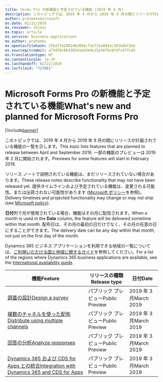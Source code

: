 ```yaml
---
title: Forms Pro の新機能と予定されている機能 (2019 年 4 月)
description: このトピックでは、2019 年 4 月から 2019 年 9 月の間にリリースが計画されている機能の一覧を示します。
author: prateeksmicrosoft
ms.date: 02/21/2019
ms.reviewer: shjais
ms.topic: article
ms.service: business-applications
ms.author: prateeks
ms.openlocfilehash: 2fb377e2881402094cf3e731a8843c181b4bf26e
ms.sourcegitcommit: a75d70c06338341eb5e9e15a3679c07dfcd7fc45
ms.translationtype: HT
ms.contentlocale: ja-JP
ms.lasthandoff: 02/22/2019
ms.locfileid: "721961"
---
```

#  <a name="whats-new-and-planned-for-microsoft-forms-pro"></a><span data-ttu-id="07071-103">Microsoft Forms Pro の新機能と予定されている機能</span><span class="sxs-lookup"><span data-stu-id="07071-103">What's new and planned for Microsoft Forms Pro</span></span> 

[!include[banner](../../includes/banner.md)]

<span data-ttu-id="07071-104">このトピックでは、2019 年 4 月から 2019 年 9 月の間にリリースが計画されている機能の一覧を示します。</span><span class="sxs-lookup"><span data-stu-id="07071-104">This topic lists features that are planned to release between April and September 2019.</span></span> <span data-ttu-id="07071-105">一部の機能のプレビューは 2019 年 2 月に開始されます。</span><span class="sxs-lookup"><span data-stu-id="07071-105">Previews for some features will start in February 2019.</span></span>

<span data-ttu-id="07071-106">リリース ノートで説明されている機能は、まだリリースされていない場合があります。</span><span class="sxs-lookup"><span data-stu-id="07071-106">These release notes describe functionality that may not have been released yet.</span></span> <span data-ttu-id="07071-107">提供タイムラインおよび予定されている機能は、変更される可能性、または出荷されない可能性があります ([Microsoft ポリシー](https://go.microsoft.com/fwlink/p/?linkid=2007332)を参照)。</span><span class="sxs-lookup"><span data-stu-id="07071-107">Delivery timelines and projected functionality may change or may not ship (see [Microsoft policy](https://go.microsoft.com/fwlink/p/?linkid=2007332)).</span></span>

<span data-ttu-id="07071-108">**日付**列で月が使用されている場合、機能はその月に配信されます。</span><span class="sxs-lookup"><span data-stu-id="07071-108">When a month is used in the **Date** column, the feature will be delivered sometime within that month.</span></span> <span data-ttu-id="07071-109">配布日は、その月の最初の日だけでなく、その月の任意の日にすることができます。</span><span class="sxs-lookup"><span data-stu-id="07071-109">The delivery date can be any day within that month, not just on the first day of the month.</span></span>

<span data-ttu-id="07071-110">Dynamics 365 ビジネス アプリケーションを利用できる地域の一覧については、[ご利用いただける国と地域に関するガイド](https://aka.ms/dynamics_365_international_availability_deck)を参照してください。</span><span class="sxs-lookup"><span data-stu-id="07071-110">For a list of the regions where Dynamics 365 business applications are available, see the [International availability guide](https://aka.ms/dynamics_365_international_availability_deck).</span></span>



| <span data-ttu-id="07071-111">機能</span><span class="sxs-lookup"><span data-stu-id="07071-111">Feature</span></span>                      | <span data-ttu-id="07071-112">リリースの種類</span><span class="sxs-lookup"><span data-stu-id="07071-112">Release type</span></span>         | <span data-ttu-id="07071-113">日付</span><span class="sxs-lookup"><span data-stu-id="07071-113">Date</span></span> |
|------------------------------|----------------------|----------------------|
| [<span data-ttu-id="07071-114">調査の設計</span><span class="sxs-lookup"><span data-stu-id="07071-114">Design a survey</span></span>](intelligent-designer.md)| <span data-ttu-id="07071-115">パブリック プレビュー</span><span class="sxs-lookup"><span data-stu-id="07071-115">Public Preview</span></span> | <span data-ttu-id="07071-116">2019 年 3 月</span><span class="sxs-lookup"><span data-stu-id="07071-116">March 2019</span></span>|
| [<span data-ttu-id="07071-117">複数のチャネルを使った配布</span><span class="sxs-lookup"><span data-stu-id="07071-117">Distribute using multiple channels</span></span>](distribute-using-multiple-channels.md)| <span data-ttu-id="07071-118">パブリック プレビュー</span><span class="sxs-lookup"><span data-stu-id="07071-118">Public Preview</span></span> | <span data-ttu-id="07071-119">2019 年 3 月</span><span class="sxs-lookup"><span data-stu-id="07071-119">March 2019</span></span>|
| [<span data-ttu-id="07071-120">回答の分析</span><span class="sxs-lookup"><span data-stu-id="07071-120">Analyze responses</span></span>](intelligent-survey-response-analysis.md)|<span data-ttu-id="07071-121">パブリック プレビュー</span><span class="sxs-lookup"><span data-stu-id="07071-121">Public Preview</span></span>| <span data-ttu-id="07071-122">2019 年 3 月</span><span class="sxs-lookup"><span data-stu-id="07071-122">March 2019</span></span>|
| [<span data-ttu-id="07071-123">Dynamics 365 および CDS for Apps との統合</span><span class="sxs-lookup"><span data-stu-id="07071-123">Integration with Dynamics 365 and CDS for Apps</span></span>](deep-integration-dynamics-platform.md)|<span data-ttu-id="07071-124">パブリック プレビュー</span><span class="sxs-lookup"><span data-stu-id="07071-124">Public Preview</span></span> | <span data-ttu-id="07071-125">2019 年 3 月</span><span class="sxs-lookup"><span data-stu-id="07071-125">March 2019</span></span>|
